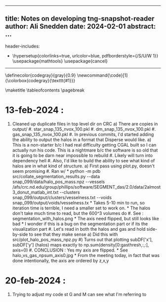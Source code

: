 <!--
Compile :
    pandoc -f markdown notes/somefile.md - -filter pandoc-crossref -t latex -o somefile.pdf

Notes:
    1. http://lierdakil.github.io/pandoc-crossref/
    #. On over/under braces : https://tex.stackexchange.com/a/132527/84495
-->


<!--
    YAML section
-->
---
title: Notes on developing tng-snapshot-reader
author: Ali Snedden
date: 2024-02-01
abstract:
...
---
header-includes:
  - \hypersetup{colorlinks=true,
            urlcolor=blue,
            pdfborderstyle={/S/U/W 1}}
    \usepackage{mathtools}
    \usepackage{cancel}
---
\definecolor{codegray}{gray}{0.9}
\newcommand{\code}[1]{\colorbox{codegray}{\texttt{#1}}}
<!-- \let\overbracket\overbracket[0.2mm][0.6mm]{#1}      not sure that this works -->

\maketitle
\tableofcontents
\pagebreak


13-feb-2024 :
======================================
1. Cleaned up duplicate files in top level dir on CRC
    a) There are copies in output/
        #. star_snap_135_nvox_100.pkl
        #. dm_snap_135_nvox_100.pkl
        #. gas_snap_135_nvox_100.pkl
#. In previous commits, I'd started adding the ability to output the halos in a format
   that Disperse would like. 
    a) This is a non-starter b/c I had real difficulty getting CGAL built so I can
       actually run his code. This is a nightmare b/c the software is so old that it
       is going to be darn near impossible to rebuild
        #. Likely will turn into dependency hell
#. Also, I'd like to build the ability to see what kind of halos are in what kind
   of structure. 
    a) First pass using plot.py, doesn't seem promising
        #. Ran w/
            * python -m pdb src/collate_segmentation_results.py --data snap_099/data/halo_pos_mass.npz  --vessels /afs/crc.nd.edu/group/phillips/software/SEGMENT_das/2.0/data/2almost3_donut_matlab_int.txt --clusters snap_099/output/clusters/vesselness.txt --voids snap_099/output/voids/vesselness.tx
            * Takes 5-10 min to run, so iteration time is terrible, I need a smaller 
              set to work on.
            * The halos don't take much time to read, but the 600^3 volumes do
        #. See : segmentation_with_halos.png
            * The axis need flipped, but still looks like bad
            * I wonder if this is a bug on the segmentation part or if its the
              visualization part
#. Let's read in both the halos and gas and hold side-by-side to see that they
   make sense
    a) Did this with src/plot_halo_pos_mass_npz.py
    #) Turns out that plotting subDF['x'], subDF['y'] (halos) maps exactly to 
       np.sum(density[0:gasthresh,:,:], axis=0)
        #. CONCLUSION : Yes my axis are flipped. 
            * See halo_vs_gas_npsum_axis0.jpg
            * From the meeting today, in fact that was done intentionally, the axis
              are ordered by z,x,y


20-feb-2024 :
======================================
1. Trying to adjust my code st G and M can see what I'm referring to


